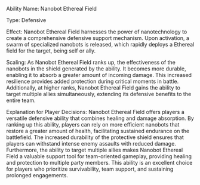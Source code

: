 
Ability Name: Nanobot Ethereal Field

Type: Defensive

Effect: Nanobot Ethereal  Field harnesses the power of nanotechnology to create a comprehensive defensive support mechanism. Upon activation, a swarm of specialized nanobots is released, which rapidly deploys a Ethereal  field for the target, being self or ally. 

Scaling: As Nanobot Ethereal  Field ranks up, the effectiveness of the nanobots in the shield generated by the ability. It becomes more durable, enabling it to absorb a greater amount of incoming damage. This increased resilience provides added protection during critical moments in battle. Additionally, at higher ranks, Nanobot Ethereal  Field gains the ability to target multiple allies simultaneously, extending its defensive benefits to the entire team.

Explanation for Player Decisions: Nanobot Ethereal Field offers players a versatile defensive ability that combines healing and damage absorption. By ranking up this ability, players can rely on more efficient nanobots that restore a greater amount of health, facilitating sustained endurance on the battlefield. The increased durability of the protective shield ensures that players can withstand intense enemy assaults with reduced damage. Furthermore, the ability to target multiple allies makes Nanobot Ethereal Field a valuable support tool for team-oriented gameplay, providing healing and protection to multiple party members. This ability is an excellent choice for players who prioritize survivability, team support, and sustaining prolonged engagements.